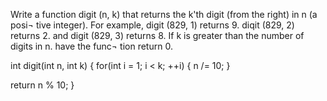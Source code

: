 Write a function digit (n, k) that returns the k'th digit (from the right) in n (a posi¬
tive integer). For example, digit (829, 1) returns 9. diqit (829, 2) returns 2. and
digit (829, 3) returns 8. If k is greater than the number of digits in n. have the func¬
tion return 0.

int digit(int n, int k)
{
   for(int i = 1; i < k; ++i)
   {
        n /= 10;
   }

   return n % 10;
}